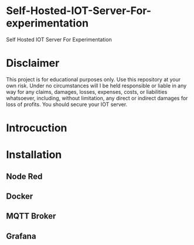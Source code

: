 # Self-Hosted-IOT-Server-For-experimentation
Self Hosted IOT Server For Experimentation

# Disclaimer
This project is for educational purposes only. Use this repository at your own risk. Under no circumstances will I be held responsible or liable in any way for any claims, damages, losses, expenses, costs, or liabilities whatsoever, including, without limitation, any direct or indirect damages for loss of profits. You should secure your IOT server.

# Introcuction




# Installation



## Node Red

## Docker

## MQTT Broker


## Grafana